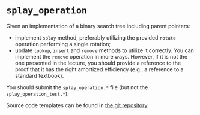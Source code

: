 # `splay_operation`

Given an implementation of a binary search tree including parent pointers:
- implement `splay` method, preferably utilizing the provided `rotate` operation
  performing a single rotation;
- update `lookup`, `insert` and `remove` methods to utilize it correctly.
You can implement the `remove` operation in more ways. However, if it is not the one presented in the lecture, you should provide a reference to the proof that it has the right amortized efficiency (e.g., a reference to a standard textbook).

You should submit the `splay_operation.*` file (but not the
`splay_operation_test.*`).

Source code templates can be found in [the git repository](https://gitlab.kam.mff.cuni.cz/datovky/assignments/-/tree/master).
